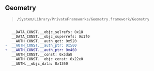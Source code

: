 ## Geometry

> `/System/Library/PrivateFrameworks/Geometry.framework/Geometry`

```diff

   __DATA_CONST.__objc_selrefs: 0x18
   __DATA_CONST.__objc_superrefs: 0x1f0
   __AUTH_CONST.__auth_got: 0x520
-  __AUTH_CONST.__auth_ptr: 0x500
+  __AUTH_CONST.__auth_ptr: 0x460
   __AUTH_CONST.__const: 0x5da8
   __AUTH_CONST.__objc_const: 0x22e0
   __AUTH.__objc_data: 0x1360

```
